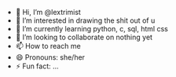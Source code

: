 - 👋 Hi, I’m @lextrimist
- 👀 I’m interested in drawing the shit out of u
- 🌱 I’m currently learning python, c, sql, html css
- 💞️ I’m looking to collaborate on nothing yet
- 📫 How to reach me 
- 😄 Pronouns: she/her
- ⚡ Fun fact: ...

<!---
lextrimist/lextrimist is a ✨ special ✨ repository because its `README.md` (this file) appears on your GitHub profile.
You can click the Preview link to take a look at your changes.
--->

